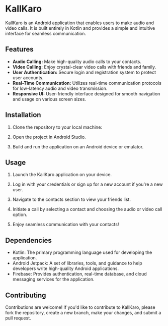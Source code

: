 # KallKaro

KallKaro is an Android application that enables users to make audio and video calls. It is built entirely in Kotlin and provides a simple and intuitive interface for seamless communication.

## Features

- **Audio Calling:** Make high-quality audio calls to your contacts.
- **Video Calling:** Enjoy crystal-clear video calls with friends and family.
- **User Authentication:** Secure login and registration system to protect user accounts.
- **Real-Time Communication:** Utilizes real-time communication protocols for low-latency audio and video transmission.
- **Responsive UI:** User-friendly interface designed for smooth navigation and usage on various screen sizes.

## Installation

1. Clone the repository to your local machine:
2. Open the project in Android Studio.

3. Build and run the application on an Android device or emulator.

## Usage

1. Launch the KallKaro application on your device.

2. Log in with your credentials or sign up for a new account if you're a new user.

3. Navigate to the contacts section to view your friends list.

4. Initiate a call by selecting a contact and choosing the audio or video call option.

5. Enjoy seamless communication with your contacts!

## Dependencies

- Kotlin: The primary programming language used for developing the application.
- Android Jetpack: A set of libraries, tools, and guidance to help developers write high-quality Android applications.
- Firebase: Provides authentication, real-time database, and cloud messaging services for the application.

## Contributing

Contributions are welcome! If you'd like to contribute to KallKaro, please fork the repository, create a new branch, make your changes, and submit a pull request.
